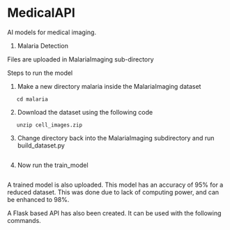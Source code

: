 # MedicalAPI
AI models for medical imaging.

1. Malaria Detection

Files are uploaded in MalariaImaging sub-directory

Steps to run the model

1. Make a new directory malaria inside the MalariaImaging dataset
```mkdir malaria
   cd malaria
```

2. Download the dataset using the following code
```wget https://ceb.nlm.nih.gov/proj/malaria/cell_images.zip
   unzip cell_images.zip
```
   
3. Change directory back into the MalariaImaging subdirectory and run build_dataset.py
```python3 build_dataset.py
```

4. Now run the train_model
```python3 train_model.py
```
A trained model is also uploaded.
This model has an accuracy of 95% for a reduced dataset. This was done due to lack of computing power, and can be enhanced to 98%.

A Flask based API has also been created. It can be used with the following commands.

